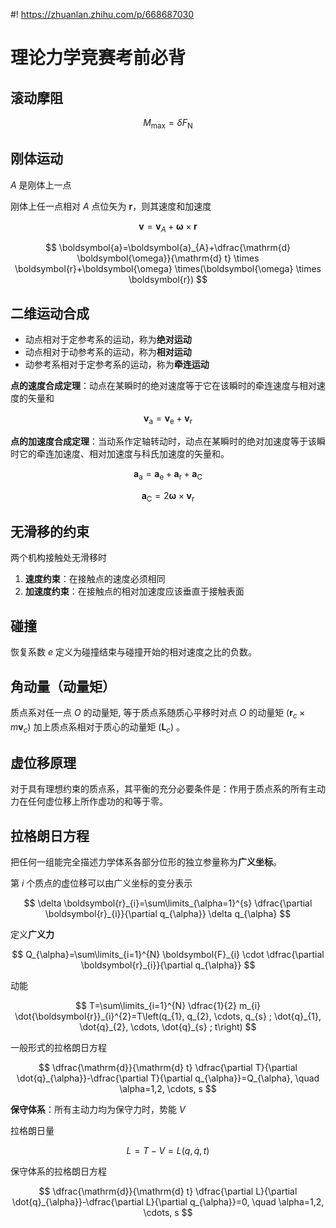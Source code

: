 #! https://zhuanlan.zhihu.com/p/668687030
# 理论力学竞赛考前必背

## 滚动摩阻

$$
M_{\max }=\delta F_{\mathrm{N}}
$$

## 刚体运动

$A$ 是刚体上一点

刚体上任一点相对  $A$  点位矢为  $\boldsymbol{r}$，则其速度和加速度

$$
\boldsymbol{v}=\boldsymbol{v}_{A}+\boldsymbol{\omega} \times \boldsymbol{r}
$$

$$
\boldsymbol{a}=\boldsymbol{a}_{A}+\dfrac{\mathrm{d} \boldsymbol{\omega}}{\mathrm{d} t} \times \boldsymbol{r}+\boldsymbol{\omega} \times(\boldsymbol{\omega} \times \boldsymbol{r})
$$

## 二维运动合成

- 动点相对于定参考系的运动，称为**绝对运动**
- 动点相对于动参考系的运动，称为**相对运动**
- 动参考系相对于定参考系的运动，称为**牵连运动**

**点的速度合成定理**：动点在某瞬时的绝对速度等于它在该瞬时的牵连速度与相对速度的矢量和

$$
\boldsymbol{v}_{\mathrm{a}}=\boldsymbol{v}_{\mathrm{e}}+\boldsymbol{v}_{\mathrm{r}}
$$

**点的加速度合成定理**：当动系作定轴转动时，动点在某瞬时的绝对加速度等于该瞬时它的牵连加速度、相对加速度与科氏加速度的矢量和。

$$
\boldsymbol{a}_{\mathrm{a}}=\boldsymbol{a}_{\mathrm{e}}+\boldsymbol{a}_{\mathrm{r}}+\boldsymbol{a}_{\mathrm{C}}
$$

$$
\boldsymbol{a}_{\mathrm{C}}=2 \boldsymbol{\omega} \times \boldsymbol{v}_{\mathrm{r}}
$$

## 无滑移的约束

两个机构接触处无滑移时

1. **速度约束**：在接触点的速度必须相同
2. **加速度约束**：在接触点的相对加速度应该垂直于接触表面

## 碰撞

恢复系数  $e$  定义为碰撞结束与碰撞开始的相对速度之比的负数。

## 角动量（动量矩）

质点系对任一点  $O$  的动量矩, 等于质点系随质心平移时对点  $O$  的动量矩  $\left(\boldsymbol{r}_{c} \times m \boldsymbol{v}_{c}\right)$  加上质点系相对于质心的动量矩  $\left(\boldsymbol{L}_{c}\right)$  。

## 虚位移原理

对于具有理想约束的质点系，其平衡的充分必要条件是：作用于质点系的所有主动力在任何虚位移上所作虚功的和等于零。

## 拉格朗日方程

把任何一组能完全描述力学体系各部分位形的独立参量称为**广义坐标**。

第  $i$  个质点的虚位移可以由广义坐标的变分表示

$$
\delta \boldsymbol{r}_{i}=\sum\limits_{\alpha=1}^{s} \dfrac{\partial \boldsymbol{r}_{i}}{\partial q_{\alpha}} \delta q_{\alpha}
$$

定义**广义力**

$$
Q_{\alpha}=\sum\limits_{i=1}^{N} \boldsymbol{F}_{i} \cdot \dfrac{\partial \boldsymbol{r}_{i}}{\partial q_{\alpha}}
$$

动能

$$
T=\sum\limits_{i=1}^{N} \dfrac{1}{2} m_{i} \dot{\boldsymbol{r}}_{i}^{2}=T\left(q_{1}, q_{2}, \cdots, q_{s} ; \dot{q}_{1}, \dot{q}_{2}, \cdots, \dot{q}_{s} ; t\right)
$$

一般形式的拉格朗日方程

$$
\dfrac{\mathrm{d}}{\mathrm{d} t} \dfrac{\partial T}{\partial \dot{q}_{\alpha}}-\dfrac{\partial T}{\partial q_{\alpha}}=Q_{\alpha}, \quad \alpha=1,2, \cdots, s
$$

**保守体系**：所有主动力均为保守力时，势能  $V$

拉格朗日量

$$
L=T-V=L(q, \dot{q}, t)
$$

保守体系的拉格朗日方程

$$
\dfrac{\mathrm{d}}{\mathrm{d} t} \dfrac{\partial L}{\partial \dot{q}_{\alpha}}-\dfrac{\partial L}{\partial q_{\alpha}}=0, \quad \alpha=1,2, \cdots, s
$$
